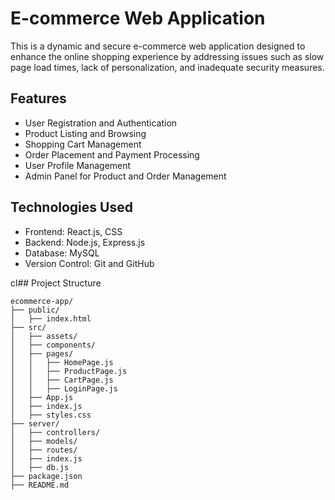 # E-commerce Web Application

This is a dynamic and secure e-commerce web application designed to enhance the online shopping experience by addressing issues such as slow page load times, lack of personalization, and inadequate security measures.

## Features

- User Registration and Authentication
- Product Listing and Browsing
- Shopping Cart Management
- Order Placement and Payment Processing
- User Profile Management
- Admin Panel for Product and Order Management

## Technologies Used

- Frontend: React.js, CSS
- Backend: Node.js, Express.js
- Database: MySQL
- Version Control: Git and GitHub

cl## Project Structure

```plaintext
ecommerce-app/
├── public/
│   ├── index.html
├── src/
│   ├── assets/
│   ├── components/
│   ├── pages/
│   │   ├── HomePage.js
│   │   ├── ProductPage.js
│   │   ├── CartPage.js
│   │   ├── LoginPage.js
│   ├── App.js
│   ├── index.js
│   ├── styles.css
├── server/
│   ├── controllers/
│   ├── models/
│   ├── routes/
│   ├── index.js
│   ├── db.js
├── package.json
├── README.md
